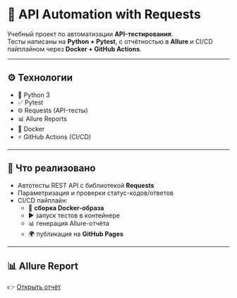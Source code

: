 # 🔗 API Automation with Requests

Учебный проект по автоматизации **API-тестирования**.  
Тесты написаны на **Python + Pytest**, с отчётностью в **Allure** и CI/CD пайплайном через **Docker + GitHub Actions**.

---

## ⚙️ Технологии
- 🐍 Python 3  
- ✅ Pytest  
- 🌐 Requests (API-тесты)  
- 📊 Allure Reports  
- 🐳 Docker  
- ⚡ GitHub Actions (CI/CD)  

---

## 🧩 Что реализовано
- Автотесты REST API с библиотекой **Requests**  
- Параметризация и проверки статус-кодов/ответов  
- CI/CD пайплайн:  
  - 🐳 **сборка Docker-образа**  
  - ▶ запуск тестов в контейнере  
  - 📊 генерация Allure-отчёта  
  - 🌍 публикация на **GitHub Pages**  

---

## 📊 Allure Report
👉 [Открыть отчёт](https://niiksolo.github.io/api_automation_requests/)  
